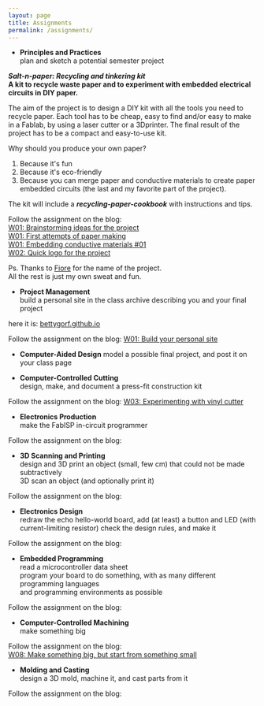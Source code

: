 ```yaml
---
layout: page
title: Assignments
permalink: /assignments/
---
```


-  **Principles and Practices**  
plan and sketch a potential semester project

***Salt-n-paper: Recycling and tinkering kit***  
**A kit to recycle waste paper and to experiment with embedded electrical circuits in DIY paper.**

The aim of the project is to design a DIY kit with all the tools you need to recycle paper. Each tool has to be cheap, easy to find and/or easy to make in a Fablab, by using a laser cutter or a 3Dprinter. The final result of the project has to be a compact and easy-to-use kit.

Why should you produce your own paper?
1. Because it's fun
2. Because it's eco-friendly
3. Because you can merge paper and conductive materials to create paper embedded circuits (the last and my favorite part of the project).

The kit will include a ***recycling-paper-cookbook*** with instructions and tips.

Follow the assignment on the blog:  
[W01: Brainstorming ideas for the project](http://bettygorf.github.io/blog/2015/02/05/01.html)   
[W01: First attempts of paper making](http://bettygorf.github.io/blog/2015/02/05/02.html)  
[W01: Embedding conductive materials #01](http://bettygorf.github.io/blog/2015/02/06/02.html)  
[W02: Quick logo for the project](http://bettygorf.github.io/blog/2015/02/10/01.html)  

Ps.
Thanks to [Fiore](http://fabacademy.org/archives/2014/students/basile.fiore/) for the name of the project.  
All the rest is just my own sweat and fun.


-  **Project Management**  
build a personal site in the class archive describing you and your final project

here it is: [bettygorf.github.io](http://bettygorf.github.io)  

Follow the assignment on the blog: 
[W01: Build your personal site](http://bettygorf.github.io/blog/2015/02/05/03.html)

-  **Computer-Aided Design**
model a possible final project, and post it on your class page

-  **Computer-Controlled Cutting**  
design, make, and document a press-fit construction kit

Follow the assignment on the blog: 
[W03: Experimenting with vinyl cutter](http://bettygorf.github.io/blog/2015/02/12/01.html)

-  **Electronics Production**  
make the FabISP in-circuit programmer

Follow the assignment on the blog: 

-  **3D Scanning and Printing**  
design and 3D print an object (small, few cm) that could not be made subtractively  
3D scan an object (and optionally print it)

Follow the assignment on the blog: 

-  **Electronics Design**  
redraw the echo hello-world board,
add (at least) a button and LED (with current-limiting resistor)
check the design rules, and make it

Follow the assignment on the blog: 

-  **Embedded Programming**  
read a microcontroller data sheet  
program your board to do something, with as many different programming languages  
and programming environments as possible  

Follow the assignment on the blog: 

-  **Computer-Controlled Machining**  
make something big

Follow the assignment on the blog:  
[W08: Make something big, but start from something small](http://bettygorf.github.io/blog/2015/03/30/01.html)

-  **Molding and Casting**  
design a 3D mold, machine it, and cast parts from it

Follow the assignment on the blog: 
